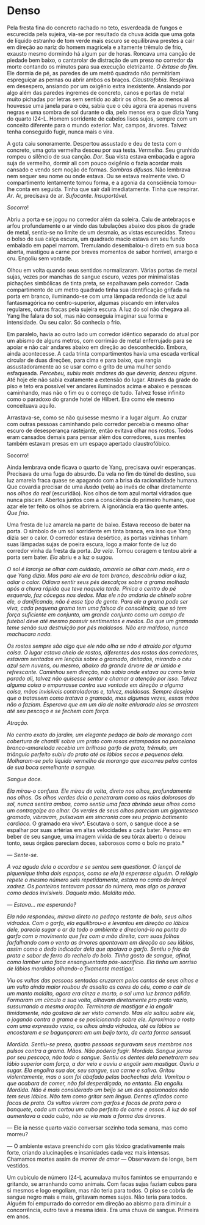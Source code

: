 # Denso
Pela fresta fina do concreto rachado no teto, esverdeada de fungos e escurecida pela sujeira, via-se por resultado da chuva ácida que uma gota de líquido estranho de tom verde mais escuro se equilibrava prestes a cair em direção ao nariz do homem magricela e altamente trêmulo de frio, exausto mesmo dormindo há algum par de horas. Roncava uma canção de piedade bem baixo, o cantarolar de distração de um preso no corredor da morte contando os minutos para sua execução eletrizante. *O êxtase do fim*. Ele dormia de pé, as paredes de um metrô quadrado não permitiriam espreguiçar as pernas ou abrir ambos os braços. *Claustrofobia*. Respirava em desespero, ansiando por um oxigênio extra inexistente. Ansiando por algo além das paredes íngremes de concreto, canos e portas de metal muito pichadas por letras sem sentido ao abrir os olhos. Se ao menos ali houvesse uma janela para o céu, sabia que o céu agora era apenas nuvens negras e uma sombra de sol durante o dia, pelo menos era o que dizia Yang do quarto I24-L. Homem sorridente de cabelos lisos sujos, sempre com um conceito diferente para o mundo exterior. Mar, campos, árvores. Talvez tenha conseguido fugir, nunca mais o vira.

A gota caiu sonoramente. Despertou assustado e deu de testa com o concreto, uma gota vermelha desceu por sua testa. *Vermelha*. Seu grunhido rompeu o silêncio de sua canção. *Dor*. Sua vista estava embaçada e agora suja de vermelho, dormir ali com pouco oxigênio o fazia acordar mais cansado e vendo sem noção de formas. *Sombras difusas*. Não lembrava nem sequer seu nome ou onde estava. Ou se estava realmente vivo. O compartimento lentamente tomou forma, e a agonia da consciência tomou-lhe conta em seguida. Tinha que sair dali imediatamente. Tinha que respirar. *Ar*. Ar, precisava de ar. *Sufocante*. *Insuportável*.

*Socorro*!

Abriu a porta e se jogou no corredor além da soleira. Caiu de antebraços e arfou profundamente o ar vindo das tubulações abaixo dos pisos de grade de metal, sentia-se no limite de um desmaio, as vistas escurecidas. Tateou o bolso de sua calça escura, um quadrado macio estava em seu fundo embalado em papel marrom. Tremulando desembalou-o direto em sua boca aberta, mastigou a carne por breves momentos de sabor horrível, amargo e cru. Engoliu sem vontade.

Olhou em volta quando seus sentidos normalizaram. Várias portas de metal sujas, vezes por manchas de sangue escuro, vezes por minimalistas pichações simbólicas de tinta preta, se espalhavam pelo corredor. Cada compartimento de um metro quadrado tinha sua identificação grifada na porta em branco, iluminando-se com uma lâmpada redonda de luz azul fantasmagórica no centro-superior, algumas piscando em intervalos regulares, outras fracas pela sujeira escura. A luz do sol não chegava ali. Yang lhe falara do sol, mas não conseguia imaginar sua forma e intensidade. Ou seu calor. Só conhecia o frio.

Em paralelo, havia ao outro lado um corredor idêntico separado do atual por um abismo de alguns metros, com corrimão de metal enferrujado para se apoiar e não cair andares abaixo em direção ao desconhecido. Embora, ainda acontecesse. A cada trinta compartimentos havia uma escada vertical circular de duas direções, para cima e para baixo, que rangia assustadoramente ao se usar como o grito de uma mulher sendo esfaqueada. *Percebeu, subiu mais andares do que deveria, desceu alguns*. Até hoje ele não sabia exatamente a extensão do lugar. Através da grade do piso e teto era possível ver andares iluminados acima e abaixo e pessoas caminhando, mas não o fim ou o começo de tudo. Talvez fosse infinito como o paradoxo do grande hotel de Hilbert. Era como ele mesmo conceituava aquilo.

Arrastava-se, como se não quisesse mesmo ir a lugar algum. Ao cruzar com outras pessoas caminhando pelo corredor percebia o mesmo olhar escuro de desesperança rastejante, então evitava olhar nos rostos. Todos eram cansados demais para pensar além dos corredores, suas mentes também estavam presas em um espaço apertado claustrofóbico.

Socorro!

Ainda lembrava onde ficava o quarto de Yang, precisava ouvir esperanças. Precisava de uma fuga do absurdo. Da vela no fim do túnel do destino, sua luz amarela fraca quase se apagando com a brisa da racionalidade humana. Que covardia precisar de uma *ilusão* (vela) ao invés de olhar diretamente nos *olhos do real* (escuridão). Nos olhos de tom azul mortal vidrados que nunca piscam. Abertos juntos com a consciência do primeiro humano, que azar ele ter feito os olhos se abrirem. A ignorância era tão quente antes. *Que frio*.

Uma fresta de luz amarela na parte de baixo. Estava receoso de bater na porta. O símbolo de um sol sorridente em tinta branca, era isso que Yang dizia ser o calor. O corredor estava desértico, as portas vizinhas tinham suas lâmpadas sujas de poeira escura, logo a maior fonte de luz do corredor vinha da fresta da porta. *Da vela*. Tomou coragem e tentou abrir a porta sem bater. *Ela* abriu e a luz o sugou.

*O sol é laranja se olhar com cuidado, amarelo se olhar com medo, era o que Yang dizia. Mas para ele era de tom branco, descobriu odiar a luz, odiar o calor. Odiava sentir seus pés descalços sobre a grama molhada após a chuva rápida que teve naquela tarde. Pinica o centro do pé esquerdo, faz cócegas nos dedos. Mas ele não andaria de chinelo sobre ele, o danificando, não é esse tipo de gente. Para ele a grama pode ser viva, cada pequena grama tem uma faísca de consciência, que só tem força suficiente em conjunto, um grande conjunto como um campo de futebol deve até mesmo possuir sentimentos e medos. Do que um gramado teme senão sua destruição por pés maldosos. Não era maldoso, nunca machucara nada.*

*Os rostos sempre são algo que ele não olha se não é atraído por alguma coisa. O lugar estava cheio de rostos, diferentes dos rostos dos corredores, estavam sentados em lençóis sobre o gramado, deitados, mirando o céu azul sem nuvens, ou mesmo, abaixo da grande árvore de ar úmido e refrescante. Caminhou sem direção, não sabia onde estava ou como teria parado ali, talvez não quisesse sentar e chamar a atenção por isso. Talvez alguma coisa o empurrasse contra sua vontade em direção a alguma coisa, mãos invisíveis controladoras e, talvez, maldosas. Sempre desejou que o tratassem como tratava o gramado, mas algumas vezes, essas mãos não o faziam. Esperava que em um dia de noite enluarada elas se arrastem até seu pescoço e se fechem com força.*

*Atração.*

*No centro exato do jardim, um elegante pedaço de bolo de morango com cobertura de chantili sobre um prato com rosas estampadas na porcelana branco-amarelada recebia um brilhoso garfo de prata, trêmulo, um triângulo perfeito subiu do prato até os lábios secos e pequenos dela. Molharam-se pelo líquido vermelho de morango que escorreu pelos cantos de sua boca semelhante a sangue.*

*Sangue doce.*

*Ela mirou-o confusa. Ele mirou de volta, direto nos olhos, profundamente nos olhos. Os olhos verdes dela o penetraram como os raios dolorosos do sol, nunca sentira ambos, como sentia uma faca abrindo seus olhos como um contragolpe ao olhar. Os verdes de seus olhos pareciam um gigantesco gramado, vibravam, pulsavam em sincronia com seu próprio batimento cardíaco.* O gramado era vivo*. Escutava o som, o sangue doce a se espalhar por suas artérias em altas velocidades a cada bater. Pensou em beber de seu sangue, uma imagem vívida de seu tórax aberto o deixou tonto, seus órgãos pareciam doces, saborosos como o bolo no prato.*

*— Sente-se.*

*A voz aguda dela o acordou e se sentou sem questionar. O lençol de piquenique tinha dois espaços, como se ela já esperasse alguém. O relógio repete o mesmo número seis repetidamente, estava no canto do lençol xadrez. Os ponteiros tentavam passar do número, mas algo os parava como dedos invisíveis. Daquela mão. Maldita mão.*

*— Estava… me esperando?*

*Ela não respondeu, mirava direto no pedaço restante de bolo, seus olhos vidrados. Com o garfo, ela equilibrou-o e levantou em direção ao lábios dele, parecia sugar o ar de todo o ambiente e direcioná-lo na ponta do garfo com o movimento que fez com a mão direita, com suas folhas farfalhando com o vento as árvores apontavam em direção ao seu lábios, assim como o dedo indicador dela que apoiava o garfo. Sentiu o frio da prata e sabor de ferro do recheio do bolo. Tinha gosto de sangue, afinal, como lamber uma faca ensanguentada pós-sacrifício. Ela tinha um sorriso de lábios mordidos olhando-o fixamente mastigar.*

*Viu os vultos das pessoas sentadas cruzarem pelos cantos de seus olhos e um vulto ainda maior roubou de assalto as cores do céu, como o cair de um manto maldito, agora era cinza e morto, o sol uma luz branca pálida. Formaram um círculo a sua volta, olhavam diretamente pro prato vazio, sussurrando a mesma oração. Terminara de mastigar e ia engolir timidamente, não gostava de ser visto comendo. Mas ela saltou sobre ele, o jogando contra a grama e se posicionando sobre ele. Aproximou o rosto com uma expressão vazia, os olhos ainda vidrados, até os lábios se encostarem e se bagunçarem em um beijo torto, de certa forma sensual.* 

*Mordida. Sentiu-se preso, quatro pessoas seguravam seus membros nos pulsos contra a grama. Mãos. Não poderia fugir. Mordida. Sangue jorrou por seu pescoço, não todo o sangue. Sentiu os dentes dela penetrarem seu lábio superior com força, a dor veio e ouviu a engolir sem mastigar. Ouviu a sugar. Ela engolira sua dor, seu sangue, sua carne e saliva. Gritou violentamente, mas o som foi abafado pelas bochechas dela. Vomitou o que acabara de comer, não foi desperdiçado, no entanto. Ela engoliu. Mordida. Não é mais considerado um beijo se um dos apaixonados não tem seus lábios. Não tem como gritar sem língua. Dentes afiados como facas de prata. Os vultos vieram com garfos e facas de prata para o banquete, cada um cortou um cubo perfeito de carne e ossos. A luz do sol aumentava a cada cubo, não se via mais a forma das árvores.*

— Ele ia nesse quarto vazio conversar sozinho toda semana, mas como morreu?

— O ambiente estava preenchido com gás tóxico gradativamente mais forte, criando alucinações e insanidades cada vez mais intensas. Chamamos mortes assim de *morrer de amor —* Observavam de longe, bem vestidos.

Um cubículo de número I24-L acumulava muitos famintos se empurrando e gritando, se arranhando como animais. Com facas sujas faziam cubos para si mesmos e logo engoliam, mas não teria para todos. O piso se cobria de sangue negro mais e mais, gritavam nomes sujos. Não teria para todos. Alguém foi empurrado do corredor em direção ao abismo para diminuir a concorrência, outro teve a mesma ideia. Era uma chuva de sangue. Primeira em anos.
